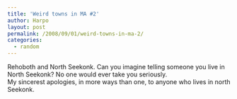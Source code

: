 ```yaml
---
title: 'Weird towns in MA #2'
author: Harpo
layout: post
permalink: /2008/09/01/weird-towns-in-ma-2/
categories:
  - random
---
```

Rehoboth and North Seekonk. Can you imagine telling someone you live in North Seekonk? No one would ever take you seriously.  
My sincerest apologies, in more ways than one, to anyone who lives in north Seekonk.